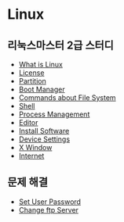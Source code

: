 Linux
===

리눅스마스터 2급 스터디
---

-	[What is Linux](What-is-Linux.md)
-	[License](License.md)
-	[Partition](Partition.md)
-	[Boot Manager](Boot-Manager.md)
-	[Commands about File System](Commands-about-File-System.md)
-	[Shell](Shell.md)
-	[Process Management](Process-Management.md)
-	[Editor](Editor.md)
-	[Install Software](Install-Software.md)
-	[Device Settings](Device-Settings.md)
-	[X Window](X-Window.md)
-	[Internet](Internet.md)

문제 해결
---
-	[Set User Password](/Linux/Set-User-Password.md)
-   [Change ftp Server](/Linux/Change-ftp-Server.md)
